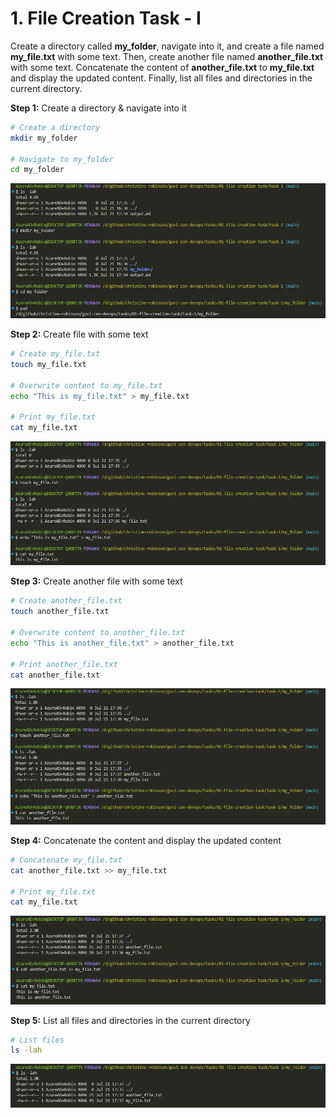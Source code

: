 # 1. File Creation Task - I

Create a directory called **my_folder**, navigate into it, and create a file named **my_file.txt** with some text. Then, create another file named **another_file.txt** with some text. Concatenate the content of **another_file.txt** to **my_file.txt** and display the updated content. Finally, list all files and directories in the current directory.

**Step 1:** Create a directory &amp; navigate into it

```bash
# Create a directory
mkdir my_folder

# Navigate to my_folder
cd my_folder
```

![Output 1](./output01.png)

**Step 2:** Create file with some text

```bash
# Create my_file.txt
touch my_file.txt

# Overwrite content to my_file.txt
echo "This is my_file.txt" > my_file.txt

# Print my_file.txt
cat my_file.txt
```

![Output 2](./output02.png)

**Step 3:** Create another file with some text

```bash
# Create another_file.txt
touch another_file.txt

# Overwrite content to another_file.txt
echo "This is another_file.txt" > another_file.txt

# Print another_file.txt
cat another_file.txt
```

![Output 3](./output03.png)

**Step 4:** Concatenate the content and display the updated content

```bash
# Concatenate my_file.txt
cat another_file.txt >> my_file.txt

# Print my_file.txt
cat my_file.txt
```

![Output 4](./output04.png)

**Step 5:** List all files and directories in the current directory

```bash
# List files
ls -lah
```

![Output 5](./output05.png)
